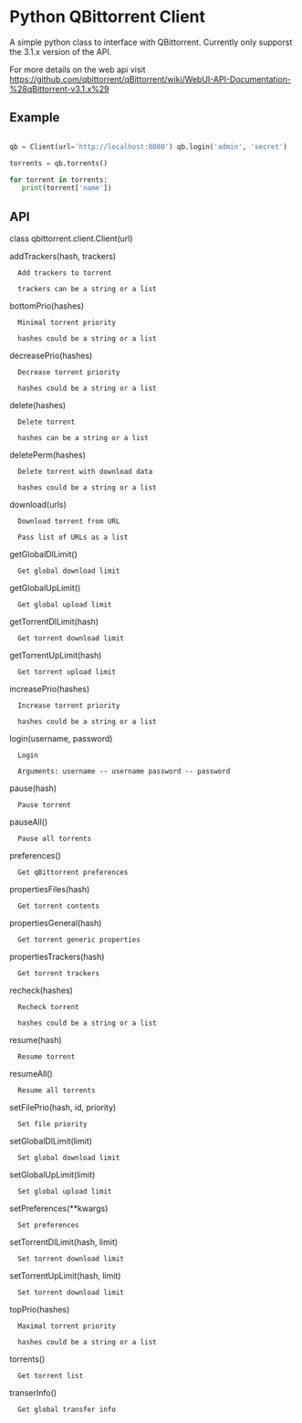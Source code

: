 # Python QBittorrent Client

A simple python class to interface with QBittorrent. Currently only supporst the 3.1.x version of the API.

For more details on the web api visit https://github.com/qbittorrent/qBittorrent/wiki/WebUI-API-Documentation-%28qBittorrent-v3.1.x%29

## Example

```python from qbittorent.client import Client

qb = Client(url='http://localhost:8080') qb.login('admin', 'secret')

torrents = qb.torrents()

for torrent in torrents:
   print(torrent['name'])

```

## API

class qbittorrent.client.Client(url)

   addTrackers(hash, trackers)

      Add trackers to torrent

      trackers can be a string or a list

   bottomPrio(hashes)

      Minimal torrent priority

      hashes could be a string or a list

   decreasePrio(hashes)

      Decrease torrent priority

      hashes could be a string or a list

   delete(hashes)

      Delete torrent

      hashes can be a string or a list

   deletePerm(hashes)

      Delete torrent with download data

      hashes could be a string or a list

   download(urls)

      Download torrent from URL

      Pass list of URLs as a list

   getGlobalDlLimit()

      Get global download limit

   getGlobalUpLimit()

      Get global upload limit

   getTorrentDlLimit(hash)

      Get torrent download limit

   getTorrentUpLimit(hash)

      Get torrent upload limit

   increasePrio(hashes)

      Increase torrent priority

      hashes could be a string or a list

   login(username, password)

      Login

      Arguments: username -- username password -- password

   pause(hash)

      Pause torrent

   pauseAll()

      Pause all torrents

   preferences()

      Get qBittorrent preferences

   propertiesFiles(hash)

      Get torrent contents

   propertiesGeneral(hash)

      Get torrent generic properties

   propertiesTrackers(hash)

      Get torrent trackers

   recheck(hashes)

      Recheck torrent

      hashes could be a string or a list

   resume(hash)

      Resume torrent

   resumeAll()

      Resume all torrents

   setFilePrio(hash, id, priority)

      Set file priority

   setGlobalDlLimit(limit)

      Set global download limit

   setGlobalUpLimit(limit)

      Set global upload limit

   setPreferences(**kwargs)

      Set preferences

   setTorrentDlLimit(hash, limit)

      Set torrent download limit

   setTorrentUpLimit(hash, limit)

      Set torrent download limit

   topPrio(hashes)

      Maximal torrent priority

      hashes could be a string or a list

   torrents()

      Get torrent list

   transerInfo()

      Get global transfer info
